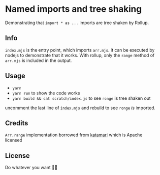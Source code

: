 Named imports and tree shaking
==============================

Demonstrating that `import * as ...` imports are tree shaken by Rollup.

Info
----
`index.mjs` is the entry point, which imports `arr.mjs`. It can be executed by nodejs to demonstrate that it works. With rollup, only the `range` method of `arr.mjs` is included in the output.

Usage
-----

* `yarn`
* `yarn run` to show the code works
* `yarn build && cat scratch/index.js` to see `ronge` is tree shaken out

uncomment the last line of `index.mjs` and rebuild to see `ronge` _is_ imported.

Credits
-------

`Arr.range` implementation borrowed from [katamari](https://github.com/ephox/katamari/blob/master/src/main/ts/ephox/katamari/api/Arr.ts#L39) which is Apache licensed

License
-------
Do whatever you want 🤷‍♂️